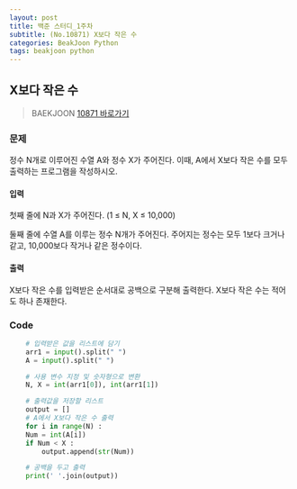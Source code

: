 ```yaml
---
layout: post
title: 백준 스터디_1주차
subtitle: (No.10871) X보다 작은 수
categories: BeakJoon Python
tags: beakjoon python
---
```

## X보다 작은 수

> BAEKJOON [10871 바로가기](https://www.acmicpc.net/status?from_mine=1&problem_id=10871&user_id=mazy02)

### 문제

정수 N개로 이루어진 수열 A와 정수 X가 주어진다. 이때, A에서 X보다 작은 수를 모두 출력하는 프로그램을 작성하시오.

#### 입력

첫째 줄에 N과 X가 주어진다. (1 ≤ N, X ≤ 10,000)

둘째 줄에 수열 A를 이루는 정수 N개가 주어진다. 주어지는 정수는 모두 1보다 크거나 같고, 10,000보다 작거나 같은 정수이다.

#### 출력

X보다 작은 수를 입력받은 순서대로 공백으로 구분해 출력한다. X보다 작은 수는 적어도 하나 존재한다.

### Code

```python
    # 입력받은 값을 리스트에 담기
    arr1 = input().split(" ")
    A = input().split(" ")

    # 사용 변수 지정 및 숫자형으로 변환
    N, X = int(arr1[0]), int(arr1[1])

    # 출력값을 저장할 리스트
    output = []
    # A에서 X보다 작은 수 출력
    for i in range(N) :
    Num = int(A[i])
    if Num < X :
        output.append(str(Num))

    # 공백을 두고 출력
    print(' '.join(output))
```
